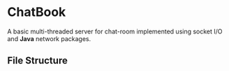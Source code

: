 # ChatBook
 A basic multi-threaded server for chat-room implemented using socket I/O and **Java** network packages.

## File Structure